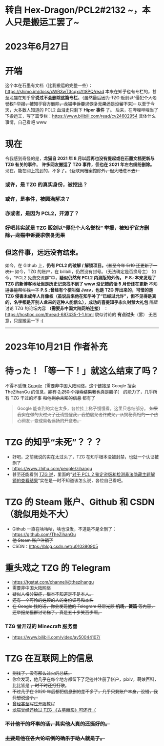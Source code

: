 # 转自 Hex-Dragon/PCL2#2132 ~，本人只是搬运工罢了~
# 2023年6月27日
# 开端
这个本在石墨有文档（比我搬运的完整一些）：https://shimo.im/docs/xWR3wT3cqxcYt8PQ/read
本来在知乎也有专栏的，甚至龙猫在知乎曾**说过不会删除这篇专栏**。~~（虽然最后因为 TZG 贩剑以“侵犯个人名誉权” 举报，被知乎官方删除，龙猫申诉要求恢复无果还是没留下来）~~
以至于今天，大多数人知道的 PCL2 血泪史只剩下 **Hiper 事件** 了。
后来，在哔哩哔哩当了下搬运工，写了篇专栏：https://www.bilibili.com/read/cv24602954
具体什么事情，自己看吧 www
# 现在
令我感到奇怪的是，**龙猫自 2021 年 8 月以后再也没有提起或在石墨文档更新与 TZG 有关的事件**。
**许多网友搬运了 TZG 事件，但也在 2021 年左右纷纷删除。**
现在，能在网上找到的，不多了。~~（互联网档案馆除外，但大陆进不去）~~
### 或许，是 TZG 的真实身份，被挖出？
### 或许，是事件，被圆满解决？
### 亦或者，是因为 PCL2，开源了？
### ~~好吧其实就是 TZG 贩剑以“侵犯个人名誉权” 举报，被知乎官方删除，龙猫申诉要求恢复无果~~
## 但这件事，远远没有结束。
如今，在 Github 上，**仍有 PCL2 的破解 / 解锁项目。**~~（甚至今年 5/19 还更新了一次）~~
如今，TZG 的账户，在 bilibili，仍然没有封号。（无法确定是否换号主）
如今，“PCL2 免费交流群”中，**疑似仍然有 PCL2 内测版的外传。**
**P.S.:本来发现了 TZG 的新博客地址但是历史记录找不到了 www 没记错的话 5 月份还在更新**
~~不知道谁能帮忙找一下~~
**P.S.:曾经有个梗叫做 Jvav，也是 TZG 弄出来的，可惜的是 TZG 侵害未成年人肖像权（虽说后来他在知乎补了“已经过允许”，但不见得是真的，名字都是开别人盒来的这种人能信么），成功的喜提知乎永久封禁大礼包**
隔壁讨论 TZG 的论坛内容 **（需要非中国大陆网络连接）** ：https://hostloc.com/thread-687435-1-1.html
貌似讨论的 **有点过头**（雾）
无恶意，只是搬运一下 :(
***
# 2023年10月21日 作者补充
# 待った！「等一下！」就这么结束了吗？
不得不感慨 [Google](https://www.google.com/search?q=thezihangu&newwindow=1&sca_esv=575429130&cs=0&sxsrf=AM9HkKlCqEdtwm3DYeQxfWJOqGQvLCDhOg:1697885167392&filter=0&biw=1229&bih=626&dpr=2#ip=1)（需要非中国大陆网络，这个链接是 Google 搜索 TheZihanGu 的信息，~~能有 2,250 个搜索结果我也真是服了~~） 的能力了，几乎所有 TZG 干过的坏事 ~~和他剩余未知的信息~~ 都有了
> Google 能查到的实在太多，各位挂上梯子慢慢看，这里只总结部分。
> ~~如果我实在做的太过火了还请提醒我，我怕屠龙者终成龙，从揭秘真相的一个热心网友，变成臭名远扬的开盒者。~~
# TZG 的知乎“未死”？？？
- 好吧，之前我说的实在太过头了，TZG 在知乎根本没被封禁，也就一个认证被删了
- https://www.zhihu.com/people/zihangu
- 甚至还能看到 [TZG 说](https://www.zhihu.com/column/c_1255922645968838656)，里面的”[对于 PCL 2 鉴定盗版和检测非法隐藏主题解锁的查看结果](https://zhuanlan.zhihu.com/p/347828430)“实在是一时不知道该怎么说，各位自己看吧。
# TZG 的 Steam 账户、Github 和 CSDN（貌似用处不大）
- Github 一直在咕咕咕，啥也没发，不道是不是全删了：https://github.com/TheZihanGu
- ~~他 Steam 账户注销了~~
- CSDN：https://blog.csdn.net/u010380905
# 重头戏之 TZG 的 Telegram
- https://tgstat.com/channel/@thezihangu
- 需要非中国大陆网络
- ~~疑似人格分裂症，根本不知道是不是本人。~~
- ~~还有一个可怜的姓顾的人的身份证号和本名~~
- ~~在 Google 找的话，你会发现他的 Telegram 经常光顾 **机场**，**簧篇** 等内容，还举报龙猫群讨论梯子，真是五十步笑百步啊。~~
### TZG 曾开过的 Minecraft 服务器
- https://www.bilibili.com/video/av50044107/
# TZG 在互联网上的信息
- ~~别找了，没有那么过火的总结。~~
- 你会发现，他几乎在每个地方都留下了足迹并注册了帐户，pixiv，萌娘百科，比比皆是 ~~，时不时还打打歌~~。
- ~~不过几乎在 2020 年后都把信息删的差不多了，几乎只剩账户本身，没错，我只想说这个。~~
- [曾经甚至写过开服教程](https://guide.minecraft.kim/)
- [龙猫曾经还给过 TZG 《古墓丽影》可还行（](https://afdian.net/p/43f7d4a298d311e992fe52540025c377)
### ~~不计他干的坏事的话，其实他人真的还挺好的。~~
### ~~主要是他在各大论坛倒的确乐于助人就是了。~~